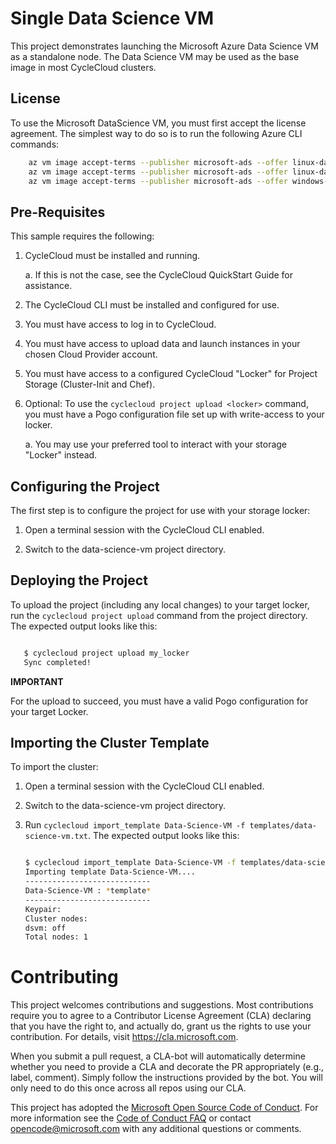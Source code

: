 # Single Data Science VM #

This project demonstrates launching the Microsoft Azure Data Science VM as a standalone node.
The Data Science VM may be used as the base image in most CycleCloud clusters.


## License ##

To use the Microsoft DataScience VM, you must first accept the license agreement.
The simplest way to do so is to run the following Azure CLI commands:

``` bash
    az vm image accept-terms --publisher microsoft-ads --offer linux-data-science-vm --plan linuxdsvm
    az vm image accept-terms --publisher microsoft-ads --offer linux-data-science-vm-ubuntu --plan linuxdsvmubuntu
    az vm image accept-terms --publisher microsoft-ads --offer windows-data-science-vm --plan windows2016
```


## Pre-Requisites ##


This sample requires the following:

  1. CycleCloud must be installed and running.

     a. If this is not the case, see the CycleCloud QuickStart Guide for
        assistance.

  2. The CycleCloud CLI must be installed and configured for use.

  3. You must have access to log in to CycleCloud.

  4. You must have access to upload data and launch instances in your chosen
     Cloud Provider account.

  5. You must have access to a configured CycleCloud "Locker" for Project Storage
     (Cluster-Init and Chef).

  6. Optional: To use the `cyclecloud project upload <locker>` command, you must
     have a Pogo configuration file set up with write-access to your locker.

     a. You may use your preferred tool to interact with your storage "Locker"
        instead.


## Configuring the Project ##


The first step is to configure the project for use with your storage locker:

  1. Open a terminal session with the CycleCloud CLI enabled.

  2. Switch to the data-science-vm project directory.


## Deploying the Project ##


To upload the project (including any local changes) to your target locker, run the
`cyclecloud project upload` command from the project directory.  The expected output looks like
this:

``` bash

   $ cyclecloud project upload my_locker
   Sync completed!

```


**IMPORTANT**

For the upload to succeed, you must have a valid Pogo configuration for your target Locker.


## Importing the Cluster Template ##


To import the cluster:

 1. Open a terminal session with the CycleCloud CLI enabled.

 2. Switch to the data-science-vm project directory.

 3. Run ``cyclecloud import_template Data-Science-VM -f templates/data-science-vm.txt``.
    The expected output looks like this:
    
    ``` bash
    
    $ cyclecloud import_template Data-Science-VM -f templates/data-science-vm.txt --force
    Importing template Data-Science-VM....
    ----------------------------
    Data-Science-VM : *template*
    ----------------------------
    Keypair:
    Cluster nodes:
	dsvm: off
    Total nodes: 1
    ```

# Contributing

This project welcomes contributions and suggestions.  Most contributions require you to agree to a
Contributor License Agreement (CLA) declaring that you have the right to, and actually do, grant us
the rights to use your contribution. For details, visit https://cla.microsoft.com.

When you submit a pull request, a CLA-bot will automatically determine whether you need to provide
a CLA and decorate the PR appropriately (e.g., label, comment). Simply follow the instructions
provided by the bot. You will only need to do this once across all repos using our CLA.

This project has adopted the [Microsoft Open Source Code of Conduct](https://opensource.microsoft.com/codeofconduct/).
For more information see the [Code of Conduct FAQ](https://opensource.microsoft.com/codeofconduct/faq/) or
contact [opencode@microsoft.com](mailto:opencode@microsoft.com) with any additional questions or comments.

